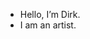- Hello, I’m Dirk.
- I am an artist.

<!---
D1rk-Strider/D1rk-Strider is a ✨ special ✨ repository because its `README.md` (this file) appears on your GitHub profile.
You can click the Preview link to take a look at your changes.
--->
